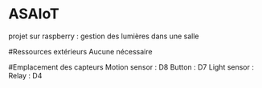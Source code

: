 # ASAIoT
projet sur raspberry : gestion des lumières dans une salle

#Ressources extérieurs
Aucune nécessaire

#Emplacement des capteurs
Motion sensor : D8
Button : D7
Light sensor :
Relay : D4
